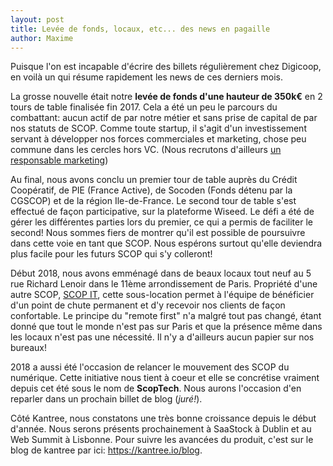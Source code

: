 ```yaml
---
layout: post
title: Levée de fonds, locaux, etc... des news en pagaille
author: Maxime
---
```

Puisque l'on est incapable d'écrire des billets régulièrement chez Digicoop, en voilà un qui résume rapidement les news de ces derniers mois.

La grosse nouvelle était notre **levée de fonds d'une hauteur de 350k€** en 2 tours de table finalisée fin 2017. Cela a été un peu le parcours du combattant: aucun actif de par notre métier et sans prise de capital de par nos statuts de SCOP. Comme toute startup, il s'agit d'un investissement servant à développer nos forces commerciales et marketing, chose peu commune dans les cercles hors VC. (Nous recrutons d'ailleurs [un responsable marketing](/jobs))

Au final, nous avons conclu un premier tour de table auprès du Crédit Coopératif, de PIE (France Active), de Socoden (Fonds détenu par la CGSCOP) et de la région Ile-de-France. Le second tour de table s'est effectué de façon participative, sur la plateforme Wiseed. Le défi a été de gérer les différentes parties lors du premier, ce qui a permis de faciliter le second! Nous sommes fiers de montrer qu'il est possible de poursuivre dans cette voie en tant que SCOP. Nous espérons surtout qu'elle deviendra plus facile pour les futurs SCOP qui s'y colleront!

Début 2018, nous avons emménagé dans de beaux locaux tout neuf au 5 rue Richard Lenoir dans le 11ème arrondissement de Paris. Propriété d'une autre SCOP, [SCOP IT](http://scop-it.com), cette sous-location permet à l'équipe de bénéficier d'un point de chute permanent et d'y recevoir nos clients de façon confortable. Le principe du "remote first" n'a malgré tout pas changé, étant donné que tout le monde n'est pas sur Paris et que la présence même dans les locaux n'est pas une nécessité. Il n'y a d'ailleurs aucun papier sur nos bureaux!

2018 a aussi été l'occasion de relancer le mouvement des SCOP du numérique. Cette initiative nous tient à coeur et elle se concrétise vraiment depuis cet été sous le nom de **ScopTech**. Nous aurons l'occasion d'en reparler dans un prochain billet de blog (*juré!*).

Côté Kantree, nous constatons une très bonne croissance depuis le début d'année. Nous serons présents prochainement à SaaStock à Dublin et au Web Summit à Lisbonne. Pour suivre les avancées du produit, c'est sur le blog de kantree par ici: https://kantree.io/blog.
